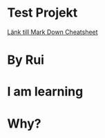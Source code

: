 # Test Projekt

[Länk till Mark Down Cheatsheet](https://github.com/adam-p/markdown-here/wiki/Markdown-Cheatsheet)

# By Rui
# I am learning
# Why?